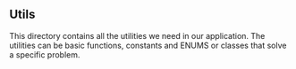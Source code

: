 ## Utils

This directory contains all the utilities we need in our application. The utilities can be basic
functions, constants and ENUMS or classes that solve a specific problem.